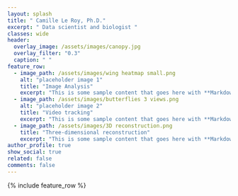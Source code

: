 ```yaml
---
layout: splash
title: " Camille Le Roy, Ph.D."
excerpt: " Data scientist and biologist "
classes: wide
header:
  overlay_image: /assets/images/canopy.jpg
  overlay_filter: "0.3"
  caption: " "
feature_row:
  - image_path: /assets/images/wing heatmap small.png
    alt: "placeholder image 1"
    title: "Image Analysis"
    excerpt: "This is some sample content that goes here with **Markdown** formatting."
  - image_path: /assets/images/butterflies 3 views.png
    alt: "placeholder image 2"
    title: "Video tracking"
    excerpt: "This is some sample content that goes here with **Markdown** formatting."
  - image_path: /assets/images/3D reconstruction.png
    title: "Three-dimensional reconstruction"
    excerpt: "This is some sample content that goes here with **Markdown** formatting."
author_profile: true
show_social: true
related: false
comments: false
---
```


{% include feature_row %}


